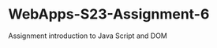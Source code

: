 
# WebApps-S23-Assignment-6
Assignment introduction to Java Script and DOM
<!DOCTYPE html>
<html lang="en">

<head>
    <meta charset="UTF-8">
    <meta http-equiv="X-UA-Compatible" content="IE=edge">
    <meta name="viewport" content="width=device-width, initial-scale=1.0">
    <title>Assignment-6</title>
</head>

<body>
    <h1></h1>